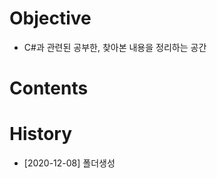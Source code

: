   Objective
=====

  * C#과 관련된 공부한, 찾아본 내용을 정리하는 공간
  

  Contents
=====



  History
=====

  * [2020-12-08] 폴더생성

